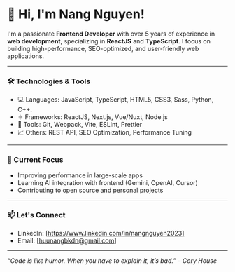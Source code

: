 # 👋 Hi, I'm Nang Nguyen!

I'm a passionate **Frontend Developer** with over 5 years of experience in **web development**, specializing in **ReactJS** and **TypeScript**. I focus on building high-performance, SEO-optimized, and user-friendly web applications.

---

### 🛠️ Technologies & Tools

- 💻 Languages: JavaScript, TypeScript, HTML5, CSS3, Sass, Python, C++.
- ⚛️ Frameworks: ReactJS, Next.js, Vue/Nuxt, Node.js
- 🔧 Tools: Git, Webpack, Vite, ESLint, Prettier
- 📈 Others: REST API, SEO Optimization, Performance Tuning

---

### 🌱 Current Focus
- Improving performance in large-scale apps
- Learning AI integration with frontend (Gemini, OpenAI, Cursor)
- Contributing to open source and personal projects

---

### 📫 Let's Connect
- LinkedIn: [https://www.linkedin.com/in/nangnguyen2023]
- Email: [huunangbkdn@gmail.com]

---

_“Code is like humor. When you have to explain it, it’s bad.” – Cory House_
